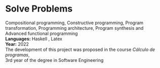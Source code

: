 # Solve Problems
Compositional programming, Constructive programming, Program transformation, Programming architecture, Program synthesis and Advanced functional programming
<br />**Languages:** Haskell , Latex
<br />**Year:** 2022
<br />The development of this project was proposed in the course *Cálculo de programas*,
<br/>3rd year of the degree in Software Engineering 
